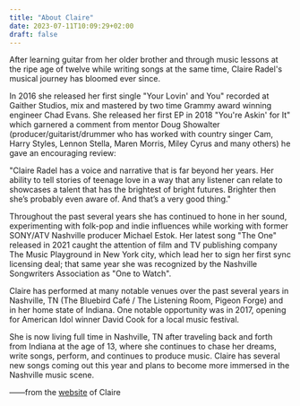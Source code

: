 ```yaml
---
title: "About Claire"
date: 2023-07-11T10:09:29+02:00
draft: false
---
```


After learning guitar from her older brother and through music lessons at the ripe age of twelve while writing songs at the same time, Claire Radel's musical journey has bloomed ever since. 

In 2016 she released her first single "Your Lovin' and You" recorded at Gaither Studios, mix and mastered by two time Grammy award winning engineer Chad Evans. She released her first EP in 2018 "You're Askin' for It" which garnered a comment from mentor Doug Showalter (producer/guitarist/drummer who has worked with country singer Cam, Harry Styles, Lennon Stella, Maren Morris, Miley Cyrus and many others) he gave an encouraging review:

"Claire Radel has a voice and narrative that is far beyond her years. Her ability to tell stories of teenage love in a way that any listener can relate to showcases a talent that has the brightest of bright futures. Brighter then she’s probably even aware of. And that’s a very good thing."

Throughout the past several years she has continued to hone in her sound, experimenting with folk-pop and indie influences while working with former SONY/ATV Nashville producer Michael Estok. Her latest song "The One" released in 2021 caught the attention of film and TV publishing company The Music Playground in New York city, which lead her to sign her first sync licensing deal; that same year she was recognized by the Nashville Songwriters Association as "One to Watch". 

Claire has performed at many notable venues over the past several years in Nashville, TN (The Bluebird Café / The Listening Room, Pigeon Forge) and in her home state of Indiana. One notable opportunity was in 2017, opening for American Idol winner David Cook for a local music festival.  

She is now living full time in Nashville, TN after traveling back and forth from Indiana at  the age of 13, where she continues to chase her dreams, write songs, perform, and continues to produce music. Claire has several new songs coming out this year and plans to become more immersed in the Nashville music scene. 

——from the [website](https://www.claireradelmusic.com/) of Claire
